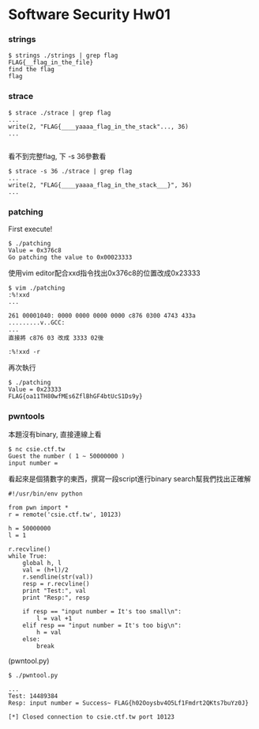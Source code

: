 # Software Security Hw01

### strings
```
$ strings ./strings | grep flag
FLAG{__flag_in_the_file}
find the flag
flag

```

### strace
```
$ strace ./strace | grep flag
...
write(2, "FLAG{____yaaaa_flag_in_the_stack"..., 36)
...
    
```
看不到完整flag, 下 -s 36參數看
```
$ strace -s 36 ./strace | grep flag
...
write(2, "FLAG{____yaaaa_flag_in_the_stack___}", 36)
...
```

### patching
First execute!
```
$ ./patching
Value = 0x376c8
Go patching the value to 0x00023333
```
使用vim editor配合xxd指令找出0x376c8的位置改成0x23333
```
$ vim ./patching
:%!xxd 
...

261 00001040: 0000 0000 0000 0000 c876 0300 4743 433a  .........v..GCC:
...
直接將 c876 03 改成 3333 02後

:%!xxd -r 

```
再次執行
```
$ ./patching
Value = 0x23333
FLAG{oa11TH80wfMEs6ZflBhGF4btUcS1Ds9y}
```

### pwntools
本題沒有binary, 直接連線上看
```
$ nc csie.ctf.tw 
Guest the number ( 1 ~ 50000000 )
input number =
```
看起來是個猜數字的東西，撰寫一段script進行binary search幫我們找出正確解

```python=
#!/usr/bin/env python

from pwn import *
r = remote('csie.ctf.tw', 10123)

h = 50000000
l = 1

r.recvline()
while True:
    global h, l
    val = (h+l)/2
    r.sendline(str(val))
    resp = r.recvline()
    print "Test:", val
    print "Resp:", resp

    if resp == "input number = It's too small\n":
        l = val +1
    elif resp == "input number = It's too big\n":
        h = val
    else:
        break

```
(pwntool.py)

```
$ ./pwntool.py

...
Test: 14489384
Resp: input number = Success~ FLAG{h02Ooysbv4O5Lf1Fmdrt2QKts7buYz0J}

[*] Closed connection to csie.ctf.tw port 10123
```